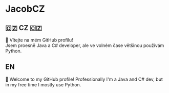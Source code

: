 # JacobCZ
## 🇨🇿 CZ 🇨🇿
👋 Vítejte na mém GitHub profilu!  
Jsem proesně Java a C# developer, ale ve volném čase většinou používám Python.

## EN
👋 Welcome to my GitHub profile!
Professionally I'm a Java and C# dev, but in my free time I mostly use Python.
